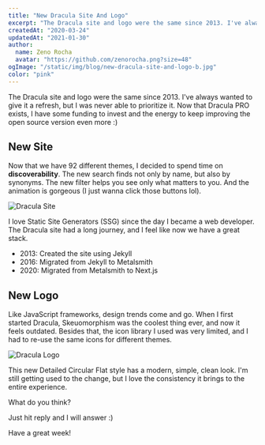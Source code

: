 ```yaml
---
title: "New Dracula Site And Logo"
excerpt: "The Dracula site and logo were the same since 2013. I've always wanted to give it a refresh, but I was never able to prioritize it."
createdAt: "2020-03-24"
updatedAt: "2021-01-30"
author:
  name: Zeno Rocha
  avatar: "https://github.com/zenorocha.png?size=48"
ogImage: "/static/img/blog/new-dracula-site-and-logo-b.jpg"
color: "pink"
---
```


The Dracula site and logo were the same since 2013. I've always wanted to give it a refresh, but I was never able to prioritize it. Now that Dracula PRO exists, I have some funding to invest and the energy to keep improving the open source version even more :)

## New Site

Now that we have 92 different themes, I decided to spend time on **discoverability**. The new search finds not only by name, but also by synonyms. The new filter helps you see only what matters to you. And the animation is gorgeous (I just wanna click those buttons lol).

![Dracula Site](/static/img/blog/new-dracula-site-and-logo-a.gif)

I love Static Site Generators (SSG) since the day I became a web developer. The Dracula site had a long journey, and I feel like now we have a great stack.

* 2013: Created the site using Jekyll
* 2016: Migrated from Jekyll to Metalsmith
* 2020: Migrated from Metalsmith to Next.js

## New Logo

Like JavaScript frameworks, design trends come and go. When I first started Dracula, Skeuomorphism was the coolest thing ever, and now it feels outdated. Besides that, the icon library I used was very limited, and I had to re-use the same icons for different themes.

![Dracula Logo](/static/img/blog/new-dracula-site-and-logo-b.jpg)

This new Detailed Circular Flat style has a modern, simple, clean look. I'm still getting used to the change, but I love the consistency it brings to the entire experience.

What do you think?

Just hit reply and I will answer :)

Have a great week!